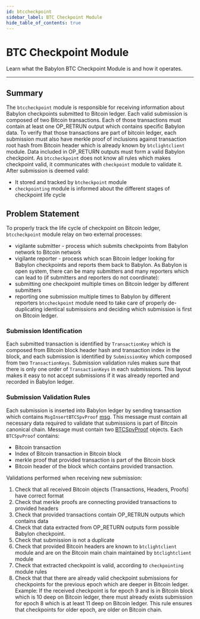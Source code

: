 ```yaml
---
id: btccheckpoint
sidebar_label: BTC Checkpoint Module
hide_table_of_contents: true
---
```


# BTC Checkpoint Module

Learn what the Babylon BTC Checkpoint Module is and how it operates.

---

## Summary

The `btccheckpoint` module is responsible for receiving information about Babylon checkpoints
submitted to Bitcoin ledger. Each valid submission is composed of two Bitcoin transactions.
Each of those transactions must contain at least one OP_RETRUN output which contains specific
Babylon data. To verify that those transactions are part of bitcoin ledger, each submission
must also have merkle proof of inclusions against transaction root hash from Bitcoin
header which is already known by `btclightclient` module.
Data included in OP_RETURN outputs must form a valid Babylon checkpoint. As `btccheckpoint`
does not know all rules which makes checkpoint valid, it communicates with
`checkpoint` module to validate it.
After submission is deemed valid:
- It stored and tracked by `btcheckpoint` module
- `checkpointing` module is informed about the different stages of checkpoint life cycle

## Problem Statement

To properly track the life cycle of checkpoint on Bitcoin ledger, `btccheckpoint` module
relay on two external processes:
- vigilante submitter - process which submits checkpoints from Babylon network to Bitcoin
network
- vigilante reporter - process which scan Bitcoin ledger looking for Babylon checkpoints
and reports them back to Babylon.
As Babylon is open system, there can be many submitters and many reporters which can
lead to (if submitters and reporters do not coordinate):
- submitting one checkpoint multiple times on Bitcoin ledger by different submitters
- reporting one submission multiple times to Babylon by different reporters
`btccheckpoint` module need to take care of properly de-duplicating identical submissions
and deciding which submission is first on Bitcoin ledger.

### Submission Identification

Each submitted transaction is identified by `TransactionKey`  which is composed from
Bitcoin block header hash and transaction index in the block, and each submission
is identified by `SubmissionKey` which composed from two `TransactionKeys`. Submission
validation rules makes sure that there is only one order of `TransactionKeys` in each
submissions.
This layout makes it easy to not accept submissions if it was already reported and recorded
in Babylon ledger.

### Submission Validation Rules

Each submission is inserted into Babylon ledger by sending transaction which contains
`MsgInsertBTCSpvProof` [msg](https://github.com/babylonlabs-io/babylon/blob/dev/proto/babylon/btccheckpoint/tx.proto#L15).
This message must contain all necessary data required to validate that submissions is part of
Bitcoin canonical chain. Message must contain two [BTCSpvProof](https://github.com/babylonlabs-io/babylon/blob/dev/proto/babylon/btccheckpoint/btccheckpoint.proto#L23) objects.
Each `BTCSpvProof` contains:
- Bitcoin transaction
- Index of Bitcoin transaction in Bitcoin block
- merkle proof that provided transaction is part of the Bitcoin block
- Bitcoin header of the block which contains provided transaction.

Validations performed when receiving new submission:

1. Check that all received Bitcoin objects (Transactions, Headers, Proofs) have correct format
2. Check that merkle proofs are connecting provided transactions to provided headers
3. Check that provided transactions contain OP_RETRUN outputs which contains data
4. Check that data extracted from OP_RETURN outputs form possible Babylon checkpoint.
5. Check that submission is not a duplicate
6. Check that provided Bitcoin headers are known to `btclightclient` module and are
on the Bitcoin main chain maintained by `btclightclient` module
7. Check that extracted checkpoint is valid, according to `checkpointing` module rules
8. Check that that there are already valid checkpoint submissions for checkpoints for the previous epoch which
are deeper in Bitcoin ledger.
Example: If the received checkpoint is for epoch 9 and is in Bitcoin block which is 10 deep on Bitcoin
ledger, there must already exists submission for epoch 8 which is at least 11 deep on Bitcoin ledger.
This rule ensures that checkpoints for older epoch, are older on Bitcoin chain.


